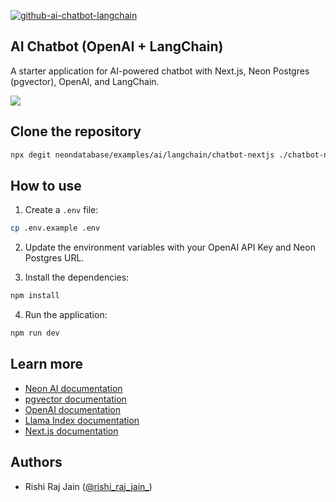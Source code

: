 [![github-ai-chatbot-langchain](https://github.com/user-attachments/assets/3a91cd7d-54d3-40e0-b08d-ac4bd8eb2aed)](https://console.neon.tech/signup)

## AI Chatbot (OpenAI + LangChain)

A starter application for AI-powered chatbot with Next.js, Neon Postgres (pgvector), OpenAI, and LangChain.

[![](https://vercel.com/button)](https://vercel.com/new/clone?repository-url=https://github.com/neondatabase/examples/tree/main/ai/langchain/chatbot-nextjs&env=POSTGRES_URL,OPENAI_API_KEY)

## Clone the repository

```bash
npx degit neondatabase/examples/ai/langchain/chatbot-nextjs ./chatbot-nextjs
```

## How to use

1. Create a `.env` file:

```bash
cp .env.example .env
```

2. Update the environment variables with your OpenAI API Key and Neon Postgres URL.

3. Install the dependencies:

```bash
npm install
```

4. Run the application:

```bash
npm run dev
```

## Learn more

- [Neon AI documentation](https://neon.tech/docs/ai/ai-intro)
- [pgvector documentation](https://github.com/pgvector/pgvector)
- [OpenAI documentation](https://platform.openai.com/docs/introduction)
- [Llama Index documentation](https://llama.meta.com/docs/get-started/)
- [Next.js documentation](https://nextjs.org/docs)

## Authors

- Rishi Raj Jain ([@rishi_raj_jain_](https://twitter.com/rishi_raj_jain_))
